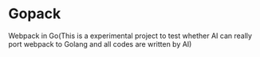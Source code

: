 # Gopack 
Webpack in Go(This is a experimental project to test whether AI can really port webpack to Golang and all codes are written by AI)
